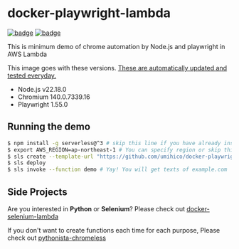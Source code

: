 # docker-playwright-lambda

[![badge](https://github.com/umihico/docker-playwright-lambda/actions/workflows/demo-test.yml/badge.svg)](https://github.com/umihico/docker-playwright-lambda/actions/workflows/demo-test.yml)
[![badge](https://github.com/umihico/docker-playwright-lambda/actions/workflows/auto-update.yml/badge.svg)](https://github.com/umihico/docker-playwright-lambda/actions/workflows/auto-update.yml)

This is minimum demo of chrome automation by Node.js and playwright in AWS Lambda

This image goes with these versions. [These are automatically updated and tested everyday.](https://github.com/umihico/docker-playwright-lambda/actions)

- Node.js v22.18.0
- Chromium 140.0.7339.16
- Playwright 1.55.0

## Running the demo

```bash
$ npm install -g serverless@^3 # skip this line if you have already installed Serverless Framework
$ export AWS_REGION=ap-northeast-1 # You can specify region or skip this line. us-east-1 will be used by default.
$ sls create --template-url "https://github.com/umihico/docker-playwright-lambda/tree/main" --path docker-playwright-lambda && cd $_
$ sls deploy
$ sls invoke --function demo # Yay! You will get texts of example.com
```

## Side Projects

Are you interested in **Python** or **Selenium**? Please check out [docker-selenium-lambda](https://github.com/umihico/docker-selenium-lambda)

If you don't want to create functions each time for each purpose, Please check out [pythonista-chromeless](https://github.com/umihico/pythonista-chromeless)
